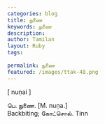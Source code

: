 ```yaml
---
categories: blog
title: நுணை
keywords: நுணை
description: 
author: Tamilan
layout: Ruby
tags: 
 
permalink: நுணை
featured: /images/ttak-48.png
---
```

  
[ nuṇai ]  
  
பெ. நுணை. [M. nuṇa.]  
Backbiting; கோட்சொல். Tinn